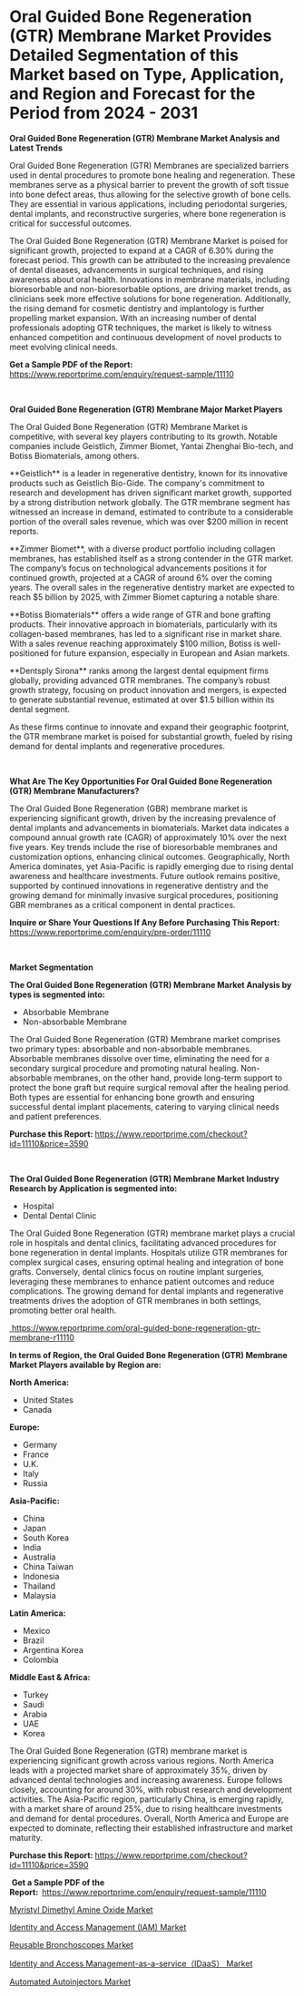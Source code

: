 <p><h1>Oral Guided Bone Regeneration (GTR) Membrane Market Provides Detailed Segmentation of this Market based on Type, Application, and Region and Forecast for the Period from 2024 - 2031</h1></p><p><strong>Oral Guided Bone Regeneration (GTR) Membrane Market Analysis and Latest Trends</strong></p>
<p><p>Oral Guided Bone Regeneration (GTR) Membranes are specialized barriers used in dental procedures to promote bone healing and regeneration. These membranes serve as a physical barrier to prevent the growth of soft tissue into bone defect areas, thus allowing for the selective growth of bone cells. They are essential in various applications, including periodontal surgeries, dental implants, and reconstructive surgeries, where bone regeneration is critical for successful outcomes.</p><p>The Oral Guided Bone Regeneration (GTR) Membrane Market is poised for significant growth, projected to expand at a CAGR of 6.30% during the forecast period. This growth can be attributed to the increasing prevalence of dental diseases, advancements in surgical techniques, and rising awareness about oral health. Innovations in membrane materials, including bioresorbable and non-bioresorbable options, are driving market trends, as clinicians seek more effective solutions for bone regeneration. Additionally, the rising demand for cosmetic dentistry and implantology is further propelling market expansion. With an increasing number of dental professionals adopting GTR techniques, the market is likely to witness enhanced competition and continuous development of novel products to meet evolving clinical needs.</p></p>
<p><strong>Get a Sample PDF of the Report:&nbsp;</strong> <a href="https://www.reportprime.com/enquiry/request-sample/11110">https://www.reportprime.com/enquiry/request-sample/11110</a></p>
<p>&nbsp;</p>
<p><strong>Oral Guided Bone Regeneration (GTR) Membrane Major Market Players</strong></p>
<p><p>The Oral Guided Bone Regeneration (GTR) Membrane Market is competitive, with several key players contributing to its growth. Notable companies include Geistlich, Zimmer Biomet, Yantai Zhenghai Bio-tech, and Botiss Biomaterials, among others.</p><p>**Geistlich** is a leader in regenerative dentistry, known for its innovative products such as Geistlich Bio-Gide. The company's commitment to research and development has driven significant market growth, supported by a strong distribution network globally. The GTR membrane segment has witnessed an increase in demand, estimated to contribute to a considerable portion of the overall sales revenue, which was over $200 million in recent reports.</p><p>**Zimmer Biomet**, with a diverse product portfolio including collagen membranes, has established itself as a strong contender in the GTR market. The company’s focus on technological advancements positions it for continued growth, projected at a CAGR of around 6% over the coming years. The overall sales in the regenerative dentistry market are expected to reach $5 billion by 2025, with Zimmer Biomet capturing a notable share.</p><p>**Botiss Biomaterials** offers a wide range of GTR and bone grafting products. Their innovative approach in biomaterials, particularly with its collagen-based membranes, has led to a significant rise in market share. With a sales revenue reaching approximately $100 million, Botiss is well-positioned for future expansion, especially in European and Asian markets.</p><p>**Dentsply Sirona** ranks among the largest dental equipment firms globally, providing advanced GTR membranes. The company’s robust growth strategy, focusing on product innovation and mergers, is expected to generate substantial revenue, estimated at over $1.5 billion within its dental segment.</p><p>As these firms continue to innovate and expand their geographic footprint, the GTR membrane market is poised for substantial growth, fueled by rising demand for dental implants and regenerative procedures.</p></p>
<p>&nbsp;</p>
<p><strong>What Are The Key Opportunities For Oral Guided Bone Regeneration (GTR) Membrane Manufacturers?</strong></p>
<p><p>The Oral Guided Bone Regeneration (GBR) membrane market is experiencing significant growth, driven by the increasing prevalence of dental implants and advancements in biomaterials. Market data indicates a compound annual growth rate (CAGR) of approximately 10% over the next five years. Key trends include the rise of bioresorbable membranes and customization options, enhancing clinical outcomes. Geographically, North America dominates, yet Asia-Pacific is rapidly emerging due to rising dental awareness and healthcare investments. Future outlook remains positive, supported by continued innovations in regenerative dentistry and the growing demand for minimally invasive surgical procedures, positioning GBR membranes as a critical component in dental practices.</p></p>
<p><strong>Inquire or Share Your Questions If Any Before Purchasing This Report:</strong> <a href="https://www.reportprime.com/enquiry/pre-order/11110">https://www.reportprime.com/enquiry/pre-order/11110</a></p>
<p>&nbsp;</p>
<p><strong>Market Segmentation</strong></p>
<p><strong>The Oral Guided Bone Regeneration (GTR) Membrane Market Analysis by types is segmented into:</strong></p>
<p><ul><li>Absorbable Membrane</li><li>Non-absorbable Membrane</li></ul></p>
<p><p>The Oral Guided Bone Regeneration (GTR) Membrane market comprises two primary types: absorbable and non-absorbable membranes. Absorbable membranes dissolve over time, eliminating the need for a secondary surgical procedure and promoting natural healing. Non-absorbable membranes, on the other hand, provide long-term support to protect the bone graft but require surgical removal after the healing period. Both types are essential for enhancing bone growth and ensuring successful dental implant placements, catering to varying clinical needs and patient preferences.</p></p>
<p><strong>Purchase this Report:&nbsp;</strong><a href="https://www.reportprime.com/checkout?id=11110&price=3590">https://www.reportprime.com/checkout?id=11110&price=3590</a></p>
<p>&nbsp;</p>
<p><strong>The Oral Guided Bone Regeneration (GTR) Membrane Market Industry Research by Application is segmented into:</strong></p>
<p><ul><li>Hospital</li><li>Dental Dental Clinic</li></ul></p>
<p><p>The Oral Guided Bone Regeneration (GTR) membrane market plays a crucial role in hospitals and dental clinics, facilitating advanced procedures for bone regeneration in dental implants. Hospitals utilize GTR membranes for complex surgical cases, ensuring optimal healing and integration of bone grafts. Conversely, dental clinics focus on routine implant surgeries, leveraging these membranes to enhance patient outcomes and reduce complications. The growing demand for dental implants and regenerative treatments drives the adoption of GTR membranes in both settings, promoting better oral health.</p></p>
<p><a href="https://www.reportprime.com/oral-guided-bone-regeneration-gtr-membrane-r11110">&nbsp;https://www.reportprime.com/oral-guided-bone-regeneration-gtr-membrane-r11110</a></p>
<p><strong>In terms of Region, the Oral Guided Bone Regeneration (GTR) Membrane Market Players available by Region are:</strong></p>
<p>
    <p> <strong> North America: </strong>
        <ul>
            <li>United States</li>
            <li>Canada</li>
        </ul>
        </p> 
    <p> <strong> Europe: </strong>
        <ul>
            <li>Germany</li>
            <li>France</li>
            <li>U.K.</li>
            <li>Italy</li>
            <li>Russia</li>
        </ul>
        </p> 
    <p> <strong> Asia-Pacific: </strong>
        <ul>
            <li>China</li>
            <li>Japan</li>
            <li>South Korea</li>
            <li>India</li>
            <li>Australia</li>
            <li>China Taiwan</li>
            <li>Indonesia</li>
            <li>Thailand</li>
            <li>Malaysia</li>
        </ul>
        </p> 
    <p> <strong> Latin America: </strong>
        <ul>
            <li>Mexico</li>
            <li>Brazil</li>
            <li>Argentina Korea</li>
            <li>Colombia</li>
        </ul>
        </p> 
    <p> <strong> Middle East & Africa: </strong>
        <ul>
            <li>Turkey</li>
            <li>Saudi</li>
            <li>Arabia</li>
            <li>UAE</li>
            <li>Korea</li>
        </ul>
    </p>
    </p>
<p><p>The Oral Guided Bone Regeneration (GTR) membrane market is experiencing significant growth across various regions. North America leads with a projected market share of approximately 35%, driven by advanced dental technologies and increasing awareness. Europe follows closely, accounting for around 30%, with robust research and development activities. The Asia-Pacific region, particularly China, is emerging rapidly, with a market share of around 25%, due to rising healthcare investments and demand for dental procedures. Overall, North America and Europe are expected to dominate, reflecting their established infrastructure and market maturity.</p></p>
<p><strong>Purchase this Report: </strong><a href="https://www.reportprime.com/checkout?id=11110&price=3590">https://www.reportprime.com/checkout?id=11110&price=3590</a></p>
<p>&nbsp;<strong>Get a Sample PDF of the Report:&nbsp;&nbsp;</strong><a href="https://www.reportprime.com/enquiry/request-sample/11110">https://www.reportprime.com/enquiry/request-sample/11110</a></p>
<p><strong></strong></p>
<p><p><a href="https://www.linkedin.com/pulse/market-trends-global-myristyl-dimethyl-amine-oxide-forecast-roslc?trackingId=WXQKq%2BWhTBKL8p1pibc6dg%3D%3D">Myristyl Dimethyl Amine Oxide Market</a></p><p><a href="https://issuu.com/reportprime-2/docs/identity-and-access-management-iam-_203525852140ab">Identity and Access Management (IAM) Market</a></p><p><a href="https://medium.com/@endridushku133/the-global-reusable-bronchoscopes-market-is-a-dynamic-and-growing-industry-781cd535709e">Reusable Bronchoscopes Market</a></p><p><a href="https://issuu.com/reportprime-2/docs/identity-and-access-management-as-a_38610d6cefc2ef">Identity and Access Management-as-a-service（IDaaS） Market</a></p><p><a href="https://medium.com/@endridushku133/in-the-automated-autoinjectors-market-the-main-focus-is-on-keeping-costs-low-and-getting-the-a126e12edb6c?postPublishedType=initial">Automated Autoinjectors Market</a></p></p>